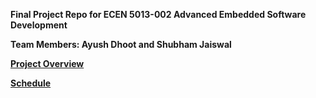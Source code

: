 **Final Project Repo for ECEN 5013-002 Advanced Embedded Software Development**

**Team Members: Ayush Dhoot and Shubham Jaiswal**

**[Project Overview](https://github.com/cu-ecen-5013/final-project-assignment-AyushDhoot/wiki/Project-Overview)**

**[Schedule](https://github.com/cu-ecen-5013/final-project-assignment-AyushDhoot/wiki/Schedule)**
